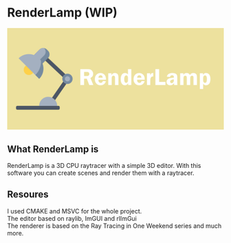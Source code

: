 # RenderLamp (WIP)
![Cover](RenderLampCover.png)

## What RenderLamp is
RenderLamp is a 3D CPU raytracer with a simple 3D editor. With this software you can create scenes and render them with a raytracer.

## Resoures
I used CMAKE and MSVC for the whole project.<br>
The editor based on raylib, ImGUI and rlImGui <br>
The renderer is based on the Ray Tracing in One Weekend series and much more.
